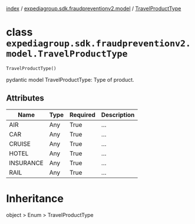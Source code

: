 [index](index.md) /
[expediagroup.sdk.fraudpreventionv2.model](expediagroup.sdk.fraudpreventionv2.model.md)
/ [TravelProductType](TravelProductType.md)

# class `expediagroup.sdk.fraudpreventionv2.model.TravelProductType`

```python
TravelProductType()
```

pydantic model TravelProductType: Type of product.

## Attributes

| Name      | Type | Required | Description |
| --------- | ---- | -------- | ----------- |
| AIR       | Any  | True     | …           |
| CAR       | Any  | True     | …           |
| CRUISE    | Any  | True     | …           |
| HOTEL     | Any  | True     | …           |
| INSURANCE | Any  | True     | …           |
| RAIL      | Any  | True     | …           |

# Inheritance

object > Enum > TravelProductType
